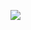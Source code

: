 [![](https://mermaid.ink/img/pako:eNq1lNtuEzEQhl9lWKl3adIm0MMKBYEoRREFRHq5EvLas7Fbr2fxIWlU5d2xnQMNLQIumpt4Z_4ZfzM7O_cFJ4FFWTj8EdBwfK_YzLK2MgcH8FYrjofj8YSkKeEjak2Qzj2QtABmEZYU3mSpJuqigmkvuUR-m43pl_S7FB_UTHpgM6aM8yCXHXFJRljFsh6NyP-fySPYrKUG1qHfmFdkmAYvKUSPe5GlOX3Mn1FLuLTI_APPePyO6oiecGsK_hdwtB_uuCak9RJmRCLGVqZj1iuuOmY8BId231JbWjwyRsM82SqTAmLijaqMRXm0YFJJykBDtgVmBLhQt8pXZqOLEesUJXz9Mr0G6X3nysHA-SAUuj53fYnaKXOr-o0a4B1rO42s6wYpsxsYXHxPp8ow7tWcxdu2SPvd3N7i5VYBPDUNHTCIWdakVN8g969rO24stVmcsCqzDnlY3-hoCIfQoc2lXV5cg02jFN-vJ3gEWhmBjwif6kJK9J9NeKL2PVzMvB-vrz6BIB7a-GaeCaeNAx7dfyXKQM4vNTqJ-Kw0N_8GM2FzNuVWdX-CMXvTtIvbHADvkAeXpmkyzXO-wDRFaVfUjN-mmciT5-O3U_SKFm2kE3H_3FcGoCqis8WqKONRYMOC9lVRmVWUsuBpujS8KL0N2CtsWgNF2TDt4lPoROTcLK_frBdCebI7oyYmMD7eF37ZpdU3Uy6xcDKNmiV7sDqatw1O7v5MeRnqPqd24JSQkV7Oz08GJ8OTMzYc4cnpiL0ajQSvj8_PmuHL40acHh0PWbFa9QrM91-t92xet6ufFzb3cQ?type=png)](https://mermaid.live/edit#pako:eNq1lNtuEzEQhl9lWKl3adIm0MMKBYEoRREFRHq5EvLas7Fbr2fxIWlU5d2xnQMNLQIumpt4Z_4ZfzM7O_cFJ4FFWTj8EdBwfK_YzLK2MgcH8FYrjofj8YSkKeEjak2Qzj2QtABmEZYU3mSpJuqigmkvuUR-m43pl_S7FB_UTHpgM6aM8yCXHXFJRljFsh6NyP-fySPYrKUG1qHfmFdkmAYvKUSPe5GlOX3Mn1FLuLTI_APPePyO6oiecGsK_hdwtB_uuCak9RJmRCLGVqZj1iuuOmY8BId231JbWjwyRsM82SqTAmLijaqMRXm0YFJJykBDtgVmBLhQt8pXZqOLEesUJXz9Mr0G6X3nysHA-SAUuj53fYnaKXOr-o0a4B1rO42s6wYpsxsYXHxPp8ow7tWcxdu2SPvd3N7i5VYBPDUNHTCIWdakVN8g969rO24stVmcsCqzDnlY3-hoCIfQoc2lXV5cg02jFN-vJ3gEWhmBjwif6kJK9J9NeKL2PVzMvB-vrz6BIB7a-GaeCaeNAx7dfyXKQM4vNTqJ-Kw0N_8GM2FzNuVWdX-CMXvTtIvbHADvkAeXpmkyzXO-wDRFaVfUjN-mmciT5-O3U_SKFm2kE3H_3FcGoCqis8WqKONRYMOC9lVRmVWUsuBpujS8KL0N2CtsWgNF2TDt4lPoROTcLK_frBdCebI7oyYmMD7eF37ZpdU3Uy6xcDKNmiV7sDqatw1O7v5MeRnqPqd24JSQkV7Oz08GJ8OTMzYc4cnpiL0ajQSvj8_PmuHL40acHh0PWbFa9QrM91-t92xet6ufFzb3cQ)